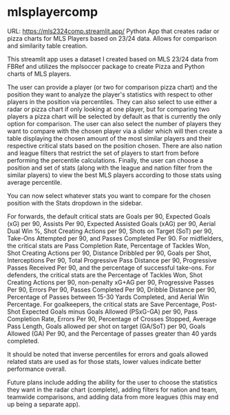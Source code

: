 # mlsplayercomp
URL: https://mls2324comp.streamlit.app/
Python App that creates radar or pizza charts for MLS Players based on 23/24 data. Allows for comparison and similarity table creation.

This streamlit app uses a dataset I created based on MLS 23/24 data from FBRef and utilizes the mplsoccer package to create Pizza and Python charts of MLS players.

The user can provide a player (or two for comparison pizza chart) and the position they want to analyze the player's statistics with respect to other players in the position via percentiles. They can also select to use either a radar or pizza chart if only looking at one player, but for comparing two players a pizza chart will be selected by default as that is currently the only option for comparison. The user can also select the number of players they want to compare with the chosen player via a slider which will then create a table displaying the chosen amount of the most similar players and their respective critical stats based on the position chosen. There are also nation and league filters that restrict the set of players to start from before performing the percentile calculations. Finally, the user can choose a position and set of stats (along with the league and nation filter from the similar players) to view the best MLS players according to those stats using average percentile.

You can now select whatever stats you want to compare for the chosen position with the Stats dropdown in the sidebar.

For forwards, the default critical stats are Goals per 90, Expected Goals (xG) per 90, Assists Per 90, Expected Assisted Goals (xAG) per 90, Aerial Dual Win %, Shot Creating Actions per 90, Shots on Target (SoT) per 90, Take-Ons Attempted per 90, and Passes Completed Per 90.
For midfielders, the critical stats are Pass Completion Rate, Percentage of Tackles Won, Shot Creating Actions per 90, Distance Dribbled per 90, Goals per Shot, Interceptions Per 90, Total Progressive Pass Distance per 90, Progressive Passes Received Per 90, and the percentage of successful take-ons.
For defenders, the critical stats are the Percentage of Tackles Won, Shot Creating Actions per 90, non-penalty xG+AG per 90, Progressive Passes Per 90, Errors Per 90, Passes Completed Per 90, Dribble Distance per 90, Percentage of Passes between 15-30 Yards Completed, and Aerial Win Percentage.
For goalkeepers, the critical stats are Save Percentage, Post-Shot Expected Goals minus Goals Allowed (PSxG-GA) per 90, Pass Completion Rate, Errors Per 90, Percentage of Crosses Stopped, Average Pass Length, Goals allowed per shot on target (GA/SoT) per 90, Goals Allowed (GA) Per 90, and the Percentage of passes greater than 40 yards completed.

It should be noted that inverse percentiles for errors and goals allowed related stats are used as for those stats, lower values indicate better performance overall.

Future plans include adding the ability for the user to choose the statistics they want in the radar chart (complete), adding filters for nation and team, teamwide comparisons, and adding data from more leagues (this may end up being a separate app).
